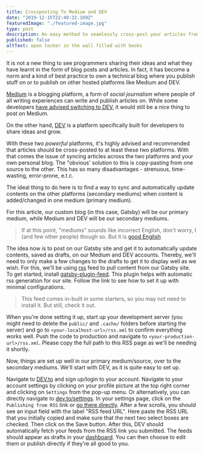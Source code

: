 ```yaml
---
title: Crossposting To Medium and DEV
date: "2019-12-15T22:40:32.169Z"
featuredImage: "./featured-image.jpg"
type: post
description: An easy method to seamlessly cross-post your articles from your blog to Medium and Dev.to
published: false
altText: open locker in the wall filled with books
---
```


It is not a new thing to see programmers sharing their ideas and what they have learnt in the form of blog posts and articles. In fact, it has become a norm and a kind of best practice to own a technical blog where you publish stuff on or to publish on other hosted platforms like Medium and DEV.

[Medium](https://medium.com) is a blogging platform, a form of _social journalism_ where people of all writing experiences can write and publish articles on. While some developers [have advised switching to DEV](https://dev.to/devteam/medium-was-never-meant-to-be-a-part-of-the-developer-ecosystem-25a0), it would still be a nice thing to post on Medium.

On the other hand, [DEV](https://dev.to) is a platform specifically built for developers to share ideas and grow. 

With these two _powerful_ platforms, it's highly advised and recommended that articles should be cross-posted to at least these two platforms. With that comes the issue of syncing articles across the two platforms and your own personal blog. The "obvious' solution to this is copy-pasting from one source to the other. This has so many disadvantages - strenuous, time-wasting, error-prone, e.t.c.

The ideal thing to do here is to find a way to sync and automatically update contents on the other platforms (secondary mediums) when content is added/changed in one medium (primary medium).

For this article, our custom blog (in this case, Gatsby) will be our primary medium, while Medium and DEV will be our secondary mediums.

>If at this point, "mediums" sounds like incorrect English, don't worry, I (and few other people) though so. But it is [good English](https://www.google.com/url?sa=t&source=web&rct=j&url=https://www.thoughtco.com/media-medium-and-mediums-1689581&ved=2ahUKEwjx_bPRlJTkAhWnUhUIHeTwAaEQFjACegQIDxAJ&usg=AOvVaw0m4UmqIG2eE8etmCNImn36)

The idea now is to post on our Gatsby site and get it to automatically update contents, saved as drafts, on our Medium and DEV accounts. Thereby, we'll need to only make a few changes to the drafts to get it to display well as we wish. For this, we'll be using [rss](https://www.google.com/url?sa=t&source=web&rct=j&url=https://en.m.wikipedia.org/wiki/RSS&ved=2ahUKEwi73uvflZTkAhWZSBUIHTyGBS0QmhMwDHoECAsQBA&usg=AOvVaw0WbOFtq1fycUIvflxz5eeN) feed to pull content from our Gatsby site. To get started, install [gatsby-plugin-feed](https://www.google.com/url?sa=t&source=web&rct=j&url=https://www.gatsbyjs.org/packages/gatsby-plugin-feed/&ved=2ahUKEwiIyKX4lZTkAhUuVBUIHbx0BjoQFjAAegQIBhAC&usg=AOvVaw0gsBypv8Vfk4rU5gp8F8OI). This plugin helps with automatic rss generation for our site. Follow the link to see how to set it up with minimal configurations.
>This feed comes in-built in some starters, so you may not need to install it. But still, check it out.

When you're done setting it up, start up your development server (you might need to delete the `public/` and `.cache/` folders before starting the server) and go to `<your-localhost-url>/rss.xml` to confirm everything works well. Push the code to production and navigate to `<your-production-url>/rss.xml`. Please copy the full path to this RSS page as we'll be needing it shortly.

Now, things are set up well in our primary medium/source, over to the secondary mediums. We'll start with DEV, as it is quite easy to set up.

Navigate to [DEV.to](https://dev.to) and sign up/login to your account. Navigate to your account settings by clicking on your profile picture at the top right corner and clicking on `Settings` from the pop-up menu. Or alternatively, you can directly navigate to [dev.to/settings](https://dev.to/settings). In your settings page, click on the `Publishing from RSS` link or [go there directly](https://dev.to/settings/publishing-from-rss).
After a few scrolls, you should see an input field with the label "RSS feed URL". Here paste the RSS URL that you initially copied and make sure that the next two select boxes are checked. Then click on the Save button. After this, DEV should automatically fetch your feeds from the RSS link you submitted. The feeds should appear as drafts in your [dashboard](https://dev.to/dashboard).
You can then choose to edit them or publish directly if they're all good to you.
